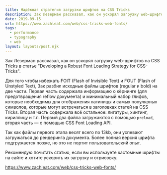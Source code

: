 ```yaml
---
title: Надёжная стратегия загрузки шрифтов на CSS Tricks
description: Зак Лезерман рассказал, как он ускорял загрузку web-шрифтов на CSS Tricks 
date: 2019-09-15
url: https://www.zachleat.com/web/css-tricks-web-fonts/
tags:
  - performance
  - typography
  - web
layout: layouts/post.njk
---
```

Зак Лезерман рассказал, как он ускорял загрузку web-шрифтов на CSS Tricks в статье "Developing a Robust Font Loading Strategy for CSS-Tricks".

Для того чтобы избежать FOIT (Flash of Invisible Text) и FOUT (Flash of Unstyled Text), Зак разбил исходные файлы шрифтов (regular и bold) на две части. Первая часть содержала информацию о кёрнинге (для предотвращения reflow документа) и минимальный набор глифов, которые необходимы для отображения латиницы и самых популярных символов, которые могут встречаться в заголовках статей на CSS Tricks. Вторая часть содержала всё остальное: лигатуры, хинтинг, кириллицу и т.п. Первый два файла загружаются с помощью `preload`, вторая часть — с помощью CSS Font Loading API.

Так как файлы первого этапа весят всего по 13kb, они успевают загружаться до рендеринга документа. Более полная версия шрифта подгружается позже, но это не портит пользовательский опыт.

Рекомендую почитать статью, если вы используете кастомные шрифты на сайте и хотите ускорить их загрузку и отрисовку.

https://www.zachleat.com/web/css-tricks-web-fonts/

